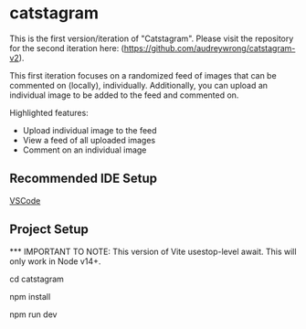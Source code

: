 # catstagram

This is the first version/iteration of "Catstagram". Please visit the repository for the second iteration here: (https://github.com/audreywrong/catstagram-v2).

This first iteration focuses on a randomized feed of images that can be commented on (locally), individually.
Additionally, you can upload an individual image to be added to the feed and commented on.

Highlighted features:

- Upload individual image to the feed
- View a feed of all uploaded images
- Comment on an individual image

## Recommended IDE Setup

[VSCode](https://code.visualstudio.com/)

## Project Setup

\*\*\* IMPORTANT TO NOTE: This version of Vite usestop-level await. This will only work in Node v14+.

cd catstagram

npm install

npm run dev

<!-- ### Run Unit Tests with [Vitest](https://vitest.dev/)

```sh
npm run test:unit
``` -->
